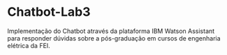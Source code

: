 # Chatbot-Lab3
Implementação do Chatbot através da plataforma IBM Watson Assistant para responder dúvidas sobre a pós-graduação em cursos de engenharia elétrica da FEI.
